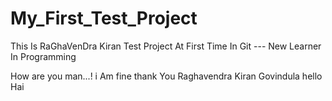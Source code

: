 # My_First_Test_Project
This Is RaGhaVenDra Kiran Test Project At First Time In Git     --- New Learner In Programming

How are you man...! i Am fine thank You Raghavendra Kiran Govindula hello Hai
